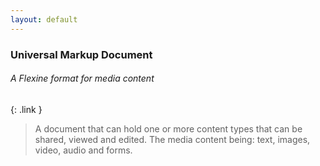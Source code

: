 ```yaml
---
layout: default
---
```

### Universal Markup Document
###### A Flexine format for media content
{: .link }

> A document that can hold one or more content types that can be shared, viewed and edited. The media content being: text, images, video, audio and forms.

